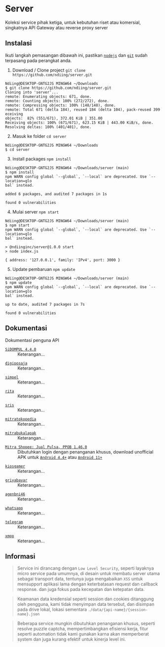 # Server

Koleksi service pihak ketiga, untuk kebutuhan riset atau komersial, singkatnya API Gateway atau reverse proxy server

## Instalasi

Ikuti langkah pemasangan dibawah ini, pastikan [`nodejs`](https://nodejs.org/en/download/) dan [`git`](https://git-scm.com/downloads) sudah terpasang pada perangkat anda.

1. Download / Clone project `git clone https://github.com/ndiing/server.git`

```console
Ndiing@DESKTOP-GNTG2JS MINGW64 ~/Downloads
$ git clone https://github.com/ndiing/server.git
Cloning into 'server'...
remote: Enumerating objects: 671, done.
remote: Counting objects: 100% (272/272), done.
remote: Compressing objects: 100% (148/148), done.
remote: Total 671 (delta 184), reused 184 (delta 104), pack-reused 399 eceiving
objects:  82% (551/671), 372.01 KiB | 351.00
Receiving objects: 100% (671/671), 623.15 KiB | 443.00 KiB/s, done.
Resolving deltas: 100% (401/401), done.
```

2. Masuk ke folder `cd server`

```console
Ndiing@DESKTOP-GNTG2JS MINGW64 ~/Downloads
$ cd server
```

3. Install packages `npm install`

```console
Ndiing@DESKTOP-GNTG2JS MINGW64 ~/Downloads/server (main)
$ npm install
npm WARN config global `--global`, `--local` are deprecated. Use `--location=glo
bal` instead.

added 6 packages, and audited 7 packages in 1s

found 0 vulnerabilities
```

4. Mulai server `npm start`

```console
Ndiing@DESKTOP-GNTG2JS MINGW64 ~/Downloads/server (main)
$ npm start
npm WARN config global `--global`, `--local` are deprecated. Use `--location=glo
bal` instead.

> @ndiinginc/server@1.0.0 start
> node index.js

{ address: '127.0.0.1', family: 'IPv4', port: 3000 }
```

5. Update pembaruan `npm update`

```console
Ndiing@DESKTOP-GNTG2JS MINGW64 ~/Downloads/server (main)
$ npm update
npm WARN config global `--global`, `--local` are deprecated. Use `--location=glo
bal` instead.

up to date, audited 7 packages in 7s

found 0 vulnerabilities
```

## Dokumentasi

Dokumentasi penguna API

<dl>
<dt><a href="./api/sidompul/v1/README.md"><code>SiDOMPUL 4.4.0</code></a></dt>
<dd>Keterangan...</dd>
</dl>
<dl>
<dt><a href="./api/digiposaja/v1/README.md"><code>digiposaja</code></a></dt>
<dd>Keterangan...</dd>
</dl>
<dl>
<dt><a href="./api/simpel/v1/README.md"><code>simpel</code></a></dt>
<dd>Keterangan...</dd>
</dl>
<dl>
<dt><a href="./api/rita/v1/README.md"><code>rita</code></a></dt>
<dd>Keterangan...</dd>
</dl>
<dl>
<dt><a href="./api/sris/v1/README.md"><code>sris</code></a></dt>
<dd>Keterangan...</dd>
</dl>
<dl>
<dt><a href="./api/mitratokopedia/v1/README.md"><code>mitratokopedia</code></a></dt>
<dd>Keterangan...</dd>
</dl>
<dl>
<dt><a href="./api/mitrabukalapak/v1/README.md"><code>mitrabukalapak</code></a></dt>
<dd>Keterangan...</dd>
</dl>
<dl>
<dt><a href="./api/mitrashopee/v1/README.md"><code>Mitra Shopee: Jual Pulsa, PPOB 1.46.0</code></a></dt>
<dd>Dibutuhkan login dengan penanganan khusus, download unofficial APK untuk <a href="./docs/"><code>Android 4.4+</code></a> atau <a href="./docs/"><code>Android 11+</code></a></dd>
</dl>
<dl>
<dt><a href="./api/kiosgamer/v1/README.md"><code>kiosgamer</code></a></dt>
<dd>Keterangan...</dd>
</dl>
<dl>
<dt><a href="./api/griyabayar/v1/README.md"><code>griyabayar</code></a></dt>
<dd>Keterangan...</dd>
</dl>
<dl>
<dt><a href="./api/agenbni46/v1/README.md"><code>agenbni46</code></a></dt>
<dd>Keterangan...</dd>
</dl>
<dl>
<dt><a href="./api/whatsapp/v1/README.md"><code>whatsapp</code></a></dt>
<dd>Keterangan...</dd>
</dl>
<dl>
<dt><a href="./api/telegram/v1/README.md"><code>telegram</code></a></dt>
<dd>Keterangan...</dd>
</dl>
<dl>
<dt><a href="./api/xmpp/v1/README.md"><code>xmpp</code></a></dt>
<dd>Keterangan...</dd>
</dl>

## Informasi

> Service ini dirancang dengan `Low Level Security`, seperti layaknya micro service pada umumnya, di desain untuk membatu server utama sebagai transport data, tentunya juga mengabaikan `XSS` untuk mensupport aplikasi lama dengan keterbatasan request dan callback response. dan juga fokus pada kecepatan dan ketepatan data.

> Keamanan data kredensial seperti session dan cookies ditanggung oleh pengguna, kami tidak menyimpan data tersebut, dan disimpan pada drive lokal, lokasi sementara `./data/{api-name}/{session-name}.json`

> Beberapa service mungkin dibutuhkan penanganan khusus, seperti resolve puzzle captcha, mempertimbangkan efisiensi kerja, fitur seperti automation tidak kami gunakan karna akan memperberat system dan juga kurang efektif untuk kinerja level ini.
